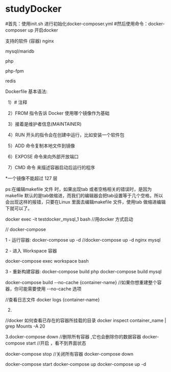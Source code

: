 # studyDocker


#首先：使用init.sh 进行初始化docker-composer.yml 
#然后使用命令：docker-composer up 开启docker 

支持的软件 (容器)
  nginx
  
  mysql/maridb
  
  php

  php-fpm

  redis
  
  
  Dockerfile 基本语法:

    1）# 注释

    2）FROM 指令告诉 Docker 使用哪个镜像作为基础

    3）接着是维护者信息(MAINTAINER)

    4）RUN 开头的指令会在创建中运行，比如安装一个软件包

    5）ADD 命令复制本地文件到镜像

    6）EXPOSE 命令来向外部开放端口

    7）CMD 命令 来描述容器启动后运行的程序


  *一个镜像不能超过 127 层
  
  ps:在编辑makefile 文件 时，如果出现tab 或者空格相关的错误时，是因为makefile 默认的是tab做缩进，而我们的编辑器会把tab设置等于几个空格，所以会出现这样的报错，只要在Linux 里面去编辑makefile 文件，使用tab 做缩进编辑下就可以了。
 


docker exec -it testdocker_mysql_1 bash //用docker 方式启动

// docker-compose

1 - 运行容器:
docker-compose up -d  //docker-compose up -d  nginx mysql


2 - 进入 Workspace 容器

docker-compose exec workspace bash

3 - 重新构建容器:
docker-compose build php
docker-compose build mysql

docker-compose build --no-cache {container-name} //如果你想重建整个容器，你可能需要使用 --no-cache 选项

//查看日志文件
docker logs {container-name}

2.
//docker 如何查看已存在的容器所挂载的目录
docker inspect container_name | grep Mounts -A 20

3.docker-compose down //删除所有容器 ,它也会删除你的数据容器
docker-compose start //开启 ，看不到界面状态

docker-compose stop   //关闭所有容器
docker-compose down

docker-compose start
docker-compose up
docker-compose up -d
